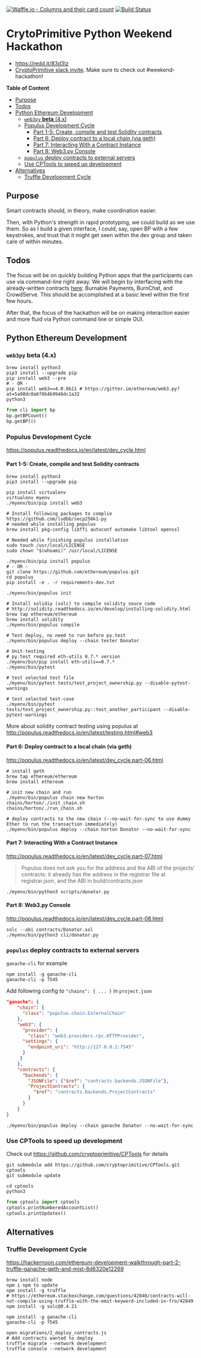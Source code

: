[![Waffle.io - Columns and their card count](https://badge.waffle.io/tamedu/pyhackathon.png?columns=all)](https://waffle.io/tamedu/pyhackathon?utm_source=badge) [![Build Status](https://travis-ci.org/tamedu/pyhackathon.svg?branch=master)](https://travis-ci.org/tamedu/pyhackathon)

# CrytoPrimitive Python Weekend Hackathon
*   https://redd.it/83d3lz
*   [CryptoPrimitive slack invite](https://cp-hackathon-invite.herokuapp.com/). Make sure to check out #weekend-hackathon!

**Table of Content**
<!-- TOC START min:2 max:4 link:true update:true -->
  - [Purpose](#purpose)
  - [Todos](#todos)
  - [Python Ethereum Development](#python-ethereum-development)
    - [`web3py` **beta** (4.x)](#web3py-beta-4x)
    - [Populus Development Cycle](#populus-development-cycle)
      - [Part 1-5: Create, compile and test Solidity contracts](#part-1-5-create-compile-and-test-solidity-contracts)
      - [Part 6: Deploy contract to a local chain (via geth)](#part-6-deploy-contract-to-a-local-chain-via-geth)
      - [Part 7: Interacting With a Contract Instance](#part-7-interacting-with-a-contract-instance)
      - [Part 8: Web3.py Console](#part-8-web3py-console)
    - [`populus` deploy contracts to external servers](#populus-deploy-contracts-to-external-servers)
    - [Use CPTools to speed up development](#use-cptools-to-speed-up-development)
  - [Alternatives](#alternatives)
    - [Truffle Development Cycle](#truffle-development-cycle)

<!-- TOC END -->



## Purpose
Smart contracts should, in theory, make coordination easier.

Then, with Python's strength in rapid prototyping, we could build as we use them. So as I build a given interface, I could, say, open BP with a few keystrokes, and trust that it might get seen within the dev group and taken care of within minutes.

## Todos
The focus will be on quickly building Python apps that the participants can use via command-line right away. We will begin by interfacing with the already-written contracts [here](https://github.com/cryptoprimitive/contracts): Burnable Payments, BurnChat, and CrowdServe. This should be accomplished at a basic level within the first few hours.

After that, the focus of the hackathon will be on making interaction easier and more fluid via Python command line or simple GUI.

## Python Ethereum Development

### `web3py` **beta** (4.x)
```
brew install python3
pip3 install --upgrade pip
pip install web3 --pre
# - OR -
pip install web3==4.0.0b11 # https://gitter.im/ethereum/web3.py?at=5a98dc0a6f8b4b9946dc1a32
python3
```

```python
from cli import bp
bp.getBPCount()
bp.getBP(0)
```

### Populus Development Cycle
https://populus.readthedocs.io/en/latest/dev_cycle.html

#### Part 1-5: Create, compile and test Solidity contracts
```
brew install python3
pip3 install --upgrade pip

pip install virtualenv
virtualenv myenv
./myenv/bin/pip install web3

# Install following packages to complie https://github.com/ludbb/secp256k1-py
# needed while installing populus
brew install pkg-config libffi autoconf automake libtool openssl

# Needed while finishing populus installation
sudo touch /usr/local/LICENSE
sudo chown "$(whoami)" /usr/local/LICENSE

./myenv/bin/pip install populus
# - OR -
git clone https://github.com/ethereum/populus.git
cd populus
pip install -e . -r requirements-dev.txt

./myenv/bin/populus init

# Install solidiy (solc) to compile solidity souce code
# http://solidity.readthedocs.io/en/develop/installing-solidity.html
brew tap ethereum/ethereum
brew install solidity
./myenv/bin/populus compile

# Test deploy, no need to run before py.test
./myenv/bin/populus deploy --chain tester Donator

# Unit-testing
# py.test required eth-utils 0.7.* version
./myenv/bin/pip install eth-utils==0.7.*
./myenv/bin/pytest

# test selected test file
./myenv/bin/pytest tests/test_project_ownership.py --disable-pytest-warnings

# test selected test-case
./myenv/bin/pytest tests/test_project_ownership.py::test_another_participant --disable-pytest-warnings
```

More about solidity contract testing using populus at http://populus.readthedocs.io/en/latest/testing.html#web3

#### Part 6: Deploy contract to a local chain (via geth)
http://populus.readthedocs.io/en/latest/dev_cycle.part-06.html
```
# install geth
brew tap ethereum/ethereum
brew install ethereum

# init new chain and run
./myenv/bin/populus chain new horton
chains/horton/./init_chain.sh
chains/horton/./run_chain.sh

# deploy contracts to the new chain (--no-wait-for-sync to use dummy Ether to run the transaction immediately)
./myenv/bin/populus deploy --chain horton Donator --no-wait-for-sync
```

#### Part 7: Interacting With a Contract Instance
http://populus.readthedocs.io/en/latest/dev_cycle.part-07.html

> Populus does not ask you for the address and the ABI of the projects’ contracts: it already has the address in the registrar file at registrar.json, and the ABI in build/contracts.json

```
./myenv/bin/python3 scripts/donator.py
```

#### Part 8: Web3.py Console
http://populus.readthedocs.io/en/latest/dev_cycle.part-08.html

```
solc --abi contracts/Donator.sol
./myenv/bin/python3 cli/donator.py
```

### `populus` deploy contracts to external servers
`ganache-cli` for example
```
npm install -g ganache-cli
ganache-cli -p 7545
```

Add following config to `"chains": { ... }` in `project.json`

```json
"ganache": {
    "chain": {
      "class": "populus.chain.ExternalChain"
    },
    "web3": {
      "provider": {
        "class": "web3.providers.rpc.HTTPProvider",
      "settings": {
        "endpoint_uri": "http://127.0.0.1:7545"
      }
     }
    },
    "contracts": {
      "backends": {
        "JSONFile": {"$ref": "contracts.backends.JSONFile"},
        "ProjectContracts": {
          "$ref": "contracts.backends.ProjectContracts"
        }
      }
    }
}
```

```
./myenv/bin/populus deploy --chain ganache Donator --no-wait-for-sync
```

### Use CPTools to speed up development
Check out https://github.com/cryptoprimitive/CPTools for details
```
git submodule add https://github.com/cryptoprimitive/CPTools.git cptools
git submodule update

cd cptools
python3
```

```python
from cptools import cptools
cptools.printNumberedAccountList()
cptools.printUpdates()
```

## Alternatives

### Truffle Development Cycle
https://hackernoon.com/ethereum-development-walkthrough-part-2-truffle-ganache-geth-and-mist-8d6320e12269
```
brew install node
npm i npm to update
npm install -g truffle
# https://ethereum.stackexchange.com/questions/42840/contracts-will-not-compile-using-truffle-with-the-emit-keyword-included-in-fro/42849
npm install -g solc@0.4.21

npm install -g ganache-cli
ganache-cli -p 7545

open migrations/2_deploy_contracts.js
# Add contracts wanted to deploy
truffle migrate --network development
truffle console --network development
```
